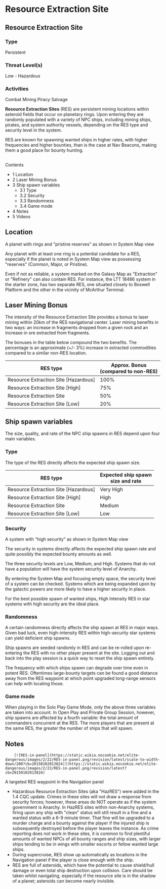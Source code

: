 # Resource Extraction Site
## Resource Extraction Site

		

### Type

Persistent

### Threat Level(s)

Low - Hazardous

### Activities

Combat
Mining
Piracy
Salvage

**Resource Extraction Sites** (RES) are persistent mining locations within asteroid fields that occur on planetary rings. Upon entering they are randomly populated with a variety of NPC ships, including mining ships, pirates, and system authority vessels, depending on the RES type and security level in the system.

RES are known for spawning wanted ships in higher rates, with higher frequencies and higher bounties, than is the case at Nav Beacons, making them a good place for bounty hunting.

## 

Contents

- 1 Location
- 2 Laser Mining Bonus
- 3 Ship spawn variables
    - 3.1 Type
    - 3.2 Security
    - 3.3 Randomness
    - 3.4 Game mode
- 4 Notes
- 5 Videos

## Location

 	 	 	 		 			 		 		 		 			
A planet with rings and "pristine reserves" as shown in System Map view
 		 	 

Any planet with at least one ring is a potential candidate for a RES, especially if the planet is noted in System Map view as possessing "reserves" (Common, Major, or Pristine).

Even if not as reliable, a system marked on the Galaxy Map as "Extraction" or "Refinery" can also contain RES. For instance, the LTT 18486 system in the starter zone, has two separate RES, one situated closely to Boswell Platform and the other in the vicinity of McArthur Terminal.

## Laser Mining Bonus

The intensity of the Resource Extraction Site provides a bonus to laser mining within 20km of the RES navigational center. Laser mining benefits in two ways: an increase in fragments dropped from a given rock and an increase in ore extracted from fragments.  

The bonuses in the table below compound the two benefits. The percentage is an approximate (+/- 3%) increase in extracted commodities compared to a similar non-RES location. 

| RES type | Approx. Bonus<br>(compared to non-RES) |
| --- | --- |
| Resource Extraction Site [Hazardous] | 100% |
| Resource Extraction Site [High] | 75% |
| Resource Extraction Site | 50% |
| Resource Extraction Site [Low] | 20% |

## Ship spawn variables

The size, quality, and rate of the NPC ship spawns in RES depend upon four main variables.

### Type

The type of the RES directly affects the expected ship spawn size.

| RES type | Expected ship spawn<br>size and rate |
| --- | --- |
| Resource Extraction Site [Hazardous] | Very High |
| Resource Extraction Site [High] | High |
| Resource Extraction Site | Medium |
| Resource Extraction Site [Low] | Low |

### Security

 	 	 	 		 			 		 		 		 			
A system with "high security" as shown in System Map view
 		 	 

The security in systems directly affects the expected ship spawn rate and quite possibly the expected bounty amounts as well.

The three security levels are Low, Medium, and High. Systems that do not have a population will have the system security level of Anarchy.

By entering the System Map and focusing empty space, the security level of a system can be checked. Systems which are being expanded upon by the galactic powers are more likely to have a higher security in place.

For the best possible spawn of wanted ships, High Intensity RES in star systems with high security are the ideal place.

### Randomness

A certain randomness directly affects the ship spawn at RES in major ways. Given bad luck, even high-intensity RES within high-security star systems can yield deficient ship spawns.

Ship spawns are seeded randomly in RES and can be re-rolled upon re-entering the RES with no other player present at the site. Logging out and back into the play session is a quick way to reset the ship spawn entirely.

The frequency with which ships spawn can degrade over time even in potent RES. Oftentimes large-bounty targets can be found a good distance away from the RES waypoint at which point upgraded long-range sensors can help with locating those.

### Game mode

When playing in the Solo Play Game Mode, only the above three variables are taken into account. In Open Play and Private Group Session, however, ship spawns are affected by a fourth variable: the total amount of commanders concurrent at the RES. The more players that are present at the same RES, the greater the number of ships that will spawn.

## Notes

 	 	[![RES-in-panel](https://static.wikia.nocookie.net/elite-dangerous/images/2/22/RES-in-panel.png/revision/latest/scale-to-width-down/200?cb=20150102013824)](https://static.wikia.nocookie.net/elite-dangerous/images/2/22/RES-in-panel.png/revision/latest?cb=20150102013824) 	 		 			 		 		 		 			
A targeted RES waypoint in the Navigation panel
 		 	 
- Hazardous Resource Extraction Sites (aka "HazRES") were added in the 1.4 CQC update. Crimes in these sites will not draw a response from security forces; however, these areas do NOT operate as if the system government is Anarchy. In HazRES sites within non-Anarchy systems, firing upon any ship with "clean" status will still result in a fine and a wanted status with a 6-9 minute timer. That fine will be upgraded to a murder charge and a bounty against the player if the injured ship is subsequently destroyed before the player leaves the instance. As crime reporting does not work in these sites, it is common to find plentiful amounts of wanted NPCs of all bounty ranges and ship sizes, with larger ships tending to be in wings with smaller escorts or fellow wanted large ships.
- During supercruise, RES show up automatically as locations in the Navigation panel if the player is close enough with the ship.
- RES are full of asteroids, which have the potential to cause shield/hull damage or even total ship destruction upon collision. Care should be taken whilst navigating, especially if the resource site is in the shadow of a planet; asteroids can become nearly invisible.